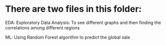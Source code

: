 # There are two files in this folder:
  
  EDA: Exploratory Data Analysis: To see different graphs and then finding the correlations among different regions
  
  ML: Using Random Forest algorithm to predict the global sale
